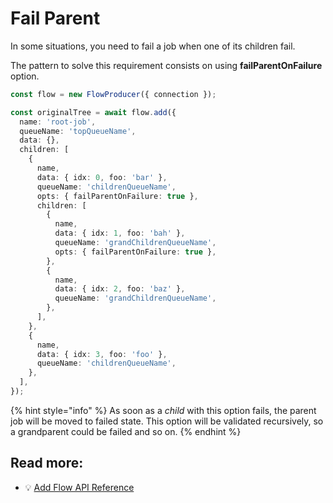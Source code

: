 # Fail Parent

In some situations, you need to fail a job when one of its children fail.

The pattern to solve this requirement consists on using **failParentOnFailure** option.

```typescript
const flow = new FlowProducer({ connection });

const originalTree = await flow.add({
  name: 'root-job',
  queueName: 'topQueueName',
  data: {},
  children: [
    {
      name,
      data: { idx: 0, foo: 'bar' },
      queueName: 'childrenQueueName',
      opts: { failParentOnFailure: true },
      children: [
        {
          name,
          data: { idx: 1, foo: 'bah' },
          queueName: 'grandChildrenQueueName',
          opts: { failParentOnFailure: true },
        },
        {
          name,
          data: { idx: 2, foo: 'baz' },
          queueName: 'grandChildrenQueueName',
        },
      ],
    },
    {
      name,
      data: { idx: 3, foo: 'foo' },
      queueName: 'childrenQueueName',
    },
  ],
});
```

{% hint style="info" %}
As soon as a _child_ with this option fails, the parent job will be moved to failed state. This option will be validated recursively, so a grandparent could be failed and so on.
{% endhint %}

## Read more:

- 💡 [Add Flow API Reference](https://api.docs.bullmq.io/classes/FlowProducer.html#add)
